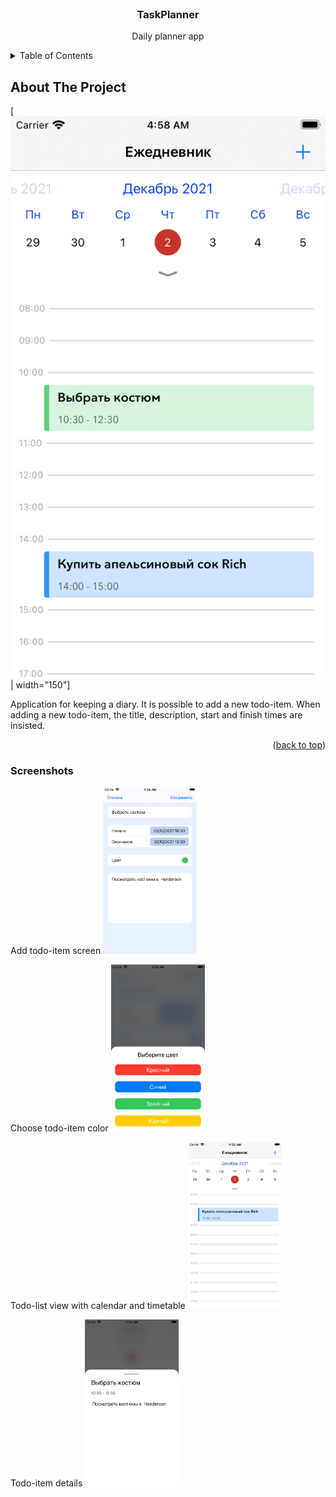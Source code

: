 <div id="top"></div>

<!-- PROJECT LOGO -->
<br />
<div align="center">
  <h3 align="center">TaskPlanner</h3>
  <p align="center">
    Daily planner app
  </p>
</div>


<!-- TABLE OF CONTENTS -->
<details>
  <summary>Table of Contents</summary>
  <ol>
    <li>
      <a href="#about-the-project">About The Project</a>
    </li>
    <li>
      <a href="#screenshots">Screenshots</a>
    </li>
  </ol>
</details>



<!-- ABOUT THE PROJECT -->
## About The Project

[![Main screen of application][product-screenshot] | width="150"]

Application for keeping a diary. It is possible to add a new todo-item. When adding a new todo-item, the title, description, start and finish times are insisted.

<!-- Here's why:
* Your time should be focused on creating something amazing. A project that solves a problem and helps others
* You shouldn't be doing the same tasks over and over like creating a README from scratch
* You should implement DRY principles to the rest of your life :smile: -->


<p align="right">(<a href="#top">back to top</a>)</p>


### Screenshots

Add todo-item screen
<img src="images/options.png" width="150">
<br />

Choose todo-item color
<img src="images/colors.png" width="150">
<br />

Todo-list view with calendar and timetable
<img src="images/todolist.png" width="150">
<br />

Todo-item details
<img src="images/details.png" width="150">

<!-- [![Add todo-item screen][options-screenshot]] { width: 150px; }
[![Choose todo-item color][colors-screenshot]] { width: 150px; }
[![Todo-list view with calendar and timetable][todolist-screenshot]] { width: 150px; }
[![Todo-item details][details-screenshot]] { width: 150px; } -->


<!-- MARKDOWN LINKS & IMAGES -->

[product-screenshot]: images/screenshot.png
[options-screenshot]: images/options.png
[todolist-screenshot]: images/todolist.png
[details-screenshot]: images/details.png
[colors-screenshot]: images/colors.png
